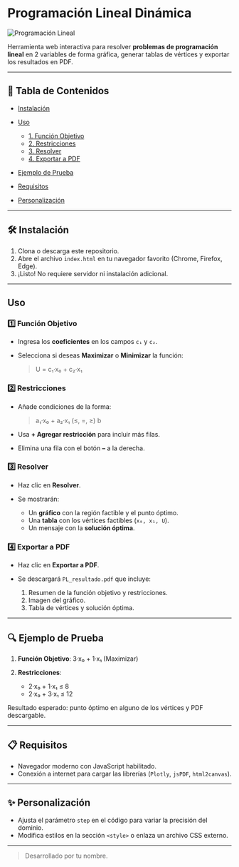 # Programación Lineal Dinámica

![Programación Lineal](https://img.shields.io/badge/Tool-Programaci%C3%B3n%20Lineal-blue)

Herramienta web interactiva para resolver **problemas de programación lineal** en 2 variables de forma gráfica, generar tablas de vértices y exportar los resultados en PDF.

---

## 📌 Tabla de Contenidos

* [Instalación](#instalación)
* [Uso](#uso)

  * [1. Función Objetivo](#1-función-objetivo)
  * [2. Restricciones](#2-restricciones)
  * [3. Resolver](#3-resolver)
  * [4. Exportar a PDF](#4-exportar-a-pdf)
* [Ejemplo de Prueba](#ejemplo-de-prueba)
* [Requisitos](#requisitos)
* [Personalización](#personalización)

---

## 🛠︎ Instalación

1. Clona o descarga este repositorio.
2. Abre el archivo `index.html` en tu navegador favorito (Chrome, Firefox, Edge).
3. ¡Listo! No requiere servidor ni instalación adicional.

---

## Uso

### 1️⃣ Función Objetivo

* Ingresa los **coeficientes** en los campos `c₁` y `c₂`.
* Selecciona si deseas **Maximizar** o **Minimizar** la función:

  > U = c₁·x₀ + c₂·x₁

### 2️⃣ Restricciones

* Añade condiciones de la forma:

  > a₁·x₀ + a₂·x₁  (≤, =, ≥)  b

* Usa **+ Agregar restricción** para incluir más filas.

* Elimina una fila con el botón **–** a la derecha.

### 3️⃣ Resolver

* Haz clic en **Resolver**.
* Se mostrarán:

  * Un **gráfico** con la región factible y el punto óptimo.
  * Una **tabla** con los vértices factibles (`x₀, x₁, U`).
  * Un mensaje con la **solución óptima**.

### 4️⃣ Exportar a PDF

* Haz clic en **Exportar a PDF**.
* Se descargará `PL_resultado.pdf` que incluye:

  1. Resumen de la función objetivo y restricciones.
  2. Imagen del gráfico.
  3. Tabla de vértices y solución óptima.

---

## 🔍 Ejemplo de Prueba

1. **Función Objetivo**: 3·x₀ + 1·x₁ (Maximizar)
2. **Restricciones**:

   * 2·x₀ + 1·x₁ ≤ 8
   * 2·x₀ + 3·x₁ ≤ 12

Resultado esperado: punto óptimo en alguno de los vértices y PDF descargable.

---

## 📋 Requisitos

* Navegador moderno con JavaScript habilitado.
* Conexión a internet para cargar las librerías (`Plotly`, `jsPDF`, `html2canvas`).

---

## ✨ Personalización

* Ajusta el parámetro `step` en el código para variar la precisión del dominio.
* Modifica estilos en la sección `<style>` o enlaza un archivo CSS externo.

---

> Desarrollado por tu nombre.
